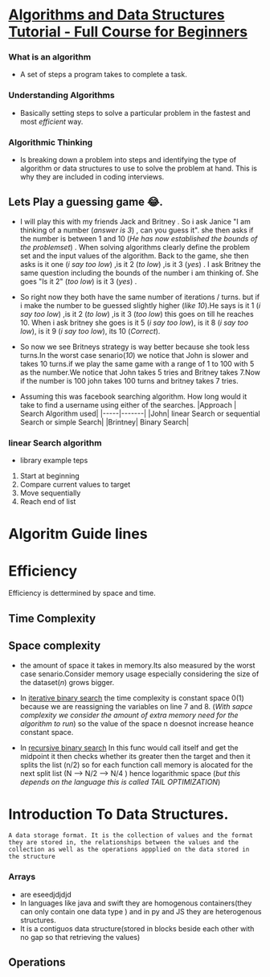 # [Algorithms and Data Structures Tutorial - Full Course for Beginners](https://youtu.be/8hly31xKli0)

### What is an algorithm

- A set of steps a program takes to complete a task.

### Understanding Algorithms

- Basically setting steps to solve a particular problem in the fastest and most _efficient_ way.

### Algorithmic Thinking

- Is breaking down a problem into steps and identifying the type of algorithm or data structures to use to solve the problem at hand. This is why they are included in coding interviews.

## Lets Play a guessing game 😂.

- I will play this with my friends Jack and Britney . So i ask Janice "I am thinking of a number (_answer is 3_) , can you guess it". she then asks if the number is between 1 and 10 (_He has now established the bounds of the problemset_) .
  When solving algorithms clearly define the problem set and the input values of the algorithm.
  Back to the game, she then asks is it one (_i say too low_) ,is it 2 (_to low_) ,is it 3 (_yes_) .
  I ask Britney the same question including the bounds of the number i am thinking of. She goes "Is it 2" (_too low_) is it 3 (_yes_) .

- So right now they both have the same number of iterations / turns. but if i make the number to be guessed slightly higher (_like 10_).He says is it 1 (_i say too low_) ,is it 2 (_to low_) ,is it 3 (_too low_) this goes on till he reaches 10.
  When i ask britney she goes is it 5 (_i say too low_), is it 8 (_i say too low_), is it 9 (_i say too low_), its 10 (_Correct_).

- So now we see Britneys strategy is way better because she took less turns.In the worst case senario(_10_) we notice that John is slower and takes 10 turns.if we play the same game with a range of 1 to 100 with 5 as the number.We notice that John takes 5 tries and Britney takes 7.Now if the number is 100 john takes 100 turns and britney takes 7 tries.
- Assuming this was facebook searching algorithm. How long would it take to find a username using either of the searches.
  |Approach | Search Algorithm used|
  |-----|-------|
  |John| linear Search or sequential Search or simple Search|
  |Brintney| Binary Search|

### linear Search algorithm

- library example
  teps

1.  Start at beginning
2.  Compare current values to target
3.  Move sequentially
4.  Reach end of list

# Algoritm Guide lines

# Efficiency

Efficiency is dettermined by space and time.

## Time Complexity

## Space complexity

- the amount of space it takes in memory.Its also measured by the worst case senario.Consider memory usage especially considering the size of the dataset(_n_) grows bigger.
- In [iterative binary search](./2_binary_search.py) the time complexity is constant space 0(1) because we are reassigning the variables on line 7 and 8. (_With sapce complexity we consider the amount of extra memory need for the algorithm to run_) so the value of the space n doesnot increase heance constant space.

- In [recursive binary search](./2_binary_search.py) In this
  func would call itself and get the midpoint it then checks whether its greater then the target and then it splits the list (n/2) so for each function call memory is alocated for the next split list (N --> N/2 --> N/4 ) hence logarithmic space (_but this depends on the language this is called TAIL OPTIMIZATION_)

# **Introduction To Data Structures**.

    A data storage format. It is the collection of values and the format they are stored in, the relationships between the values and the collection as well as the operations appplied on the data stored in the structure

### **Arrays**

- are eseedjdjdjd
- In languages like java and swift they are homogenous containers(they can only contain one data type ) and in py and JS they are heterogenous structures.
- It is a contiguos data structure(stored in blocks beside each other with no gap so that retrieving the values)

## Operations